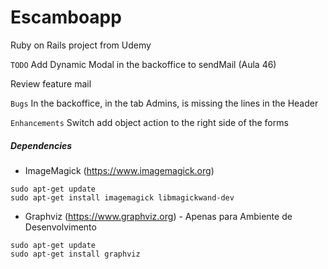 # Escamboapp
Ruby on Rails project from Udemy


`TODO`
Add Dynamic Modal in the backoffice to sendMail (Aula 46)

Review feature mail

`Bugs`
In the backoffice, in the tab Admins, is missing the lines in the Header

`Enhancements`
Switch add object action to the right side of the forms


##### Dependencies

* ImageMagick (https://www.imagemagick.org)
 
```
sudo apt-get update
sudo apt-get install imagemagick libmagickwand-dev
```

* Graphviz (https://www.graphviz.org) - Apenas para Ambiente de Desenvolvimento

```
sudo apt-get update
sudo apt-get install graphviz
```
 
